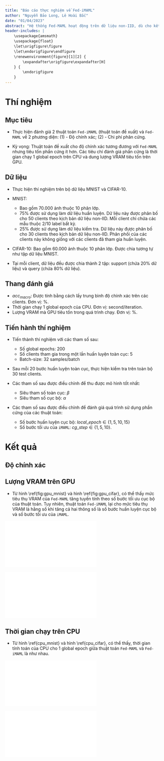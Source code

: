 ```yaml
---
title: "Báo cáo thực nghiệm về Fed-iMAML"
author: "Nguyễn Bảo Long, Lê Hoài Bắc"
date: "01/04/2023"
abstract: "Hệ thống Fed-MAML hoạt động trên dữ liệu non-IID, dù cho kết quả cao và khả năng hội tụ nhanh nhưng tiêu tốn rất nhiều phần cứng. Báo cáo đề xuất kết hợp `iMAML` (thuật toán meta-learning) và hệ thống FL và chứng minh bằng thực nghiệm rằng: (1) Hệ thống Fed-iMAML cho độ chính xác và khả năng hội tụ nhanh tương đương hệ thống Fed-MAML trên tập dữ liệu CIFAR-10, tuy nhiên, trên tập dữ liệu MNIST, thuật toán đề xuất bị giảm hiệu suất so với Fed-MAML; (2) Hệ thống Fed-iMAML tiêu thụ ít GPU hơn và tiêu thụ CPU tương đương khi so sánh với hệ thống Fed-MAML."
header-includes: |
    \usepackage{amsmath}
    \usepackage{float}
    \let\origfigure\figure
    \let\endorigfigure\endfigure
    \renewenvironment{figure}[1][2] {
        \expandafter\origfigure\expandafter[H]
    } {
        \endorigfigure
    }
---
```


# Thí nghiệm

## Mục tiêu

- Thực hiện đánh giá 2 thuật toán `Fed-iMAML` (thuật toán đề xuất) và `Fed-MAML` về 2 phương diện: (1) - Độ chính xác; (2) - Chi phí phân cứng.

- Kỳ vọng: Thuật toán đề xuất cho độ chính xác tương đương với `Fed-MAML` nhưng tiêu tốn phần cứng ít hơn. Các tiêu chí đánh giá phần cứng là thời gian chạy 1 global epoch trên CPU và dung lượng VRAM tiêu tốn trên GPU.

## Dữ liệu

- Thực hiện thí nghiệm trên bộ dữ liệu MNIST và CIFAR-10.
- MNIST:
    - Bao gồm 70.000 ảnh thuộc 10 phân lớp.
    - 75% được sử dụng làm dữ liệu huấn luyện. Dữ liệu này được phân bố cho 50 clients theo kịch bản dữ liệu non-IID. Mỗi client chỉ chứa các mẫu thuộc 2/10 label bất kỳ.
    - 25% được sử dụng làm dữ liệu kiểm tra. Dữ liệu này được phân bố cho 30 clients theo kịch bản dữ liệu non-IID. Phân phối của các clients này không giống với các clients đã tham gia huấn luyện.

- CIFAR-10: Bao gồm 60.000 ảnh thuộc 10 phân lớp. Được chia tương tự như tập dữ liệu MNIST.

- Tại mỗi client, dữ liệu đều được chia thành 2 tập: support (chứa 20% dữ liệu) và query (chứa 80% dữ liệu).

## Thang đánh giá

- $acc_{macro}$: Được tính bằng cách lấy trung bình độ chính xác trên các clients. Đơn vị: %.
- Thời gian chạy 1 global epoch của CPU. Đơn vị: second/iteration.
- Lượng VRAM mà GPU tiêu tốn trong quá trình chạy. Đơn vị: %.

## Tiến hành thí nghiệm

- Tiến thành thí nghiệm với các tham số sau:
    - Số global epochs: 200
    - Số clients tham gia trong một lần huấn luyện toàn cục: 5
    - Batch-size: 32 samples/batch

- Sau mỗi 20 bước huấn luyện toàn cục, thực hiện kiểm tra trên toàn bộ 30 test clients.

- Các tham số sau được điều chỉnh để thu được mô hình tốt nhất:
    - Siêu tham số toàn cục: $\beta$
    - Siêu tham số cục bộ: $\alpha$

-  Các tham số sau được điều chỉnh để đánh giá quá trình sử dụng phần cứng của các thuật toán:
    - Số bước huấn luyện cục bộ: $local\_epoch \in \{1,5,10,15\}$
    - Số bước tối ưu của `iMAML`: $cg\_step \in \{1,5,10\}$.

# Kết quả

## Độ chính xác



## Lượng VRAM trên GPU

- Từ hình \ref{fig:gpu_mnist} và hình \ref{fig:gpu_cifar}, có thể thấy mức tiêu thụ VRAM của `Fed-MAML` tăng tuyến tính theo số bước tối ưu cục bộ của thuật toán. Tuy nhiên, thuật toán `Fed-iMAML` lại cho mức tiêu thụ VRAM là hằng số khi tăng cả hai thông số là số bước huấn luyện cục bộ và số bước tối ưu của `iMAML`.

![Lượng VRAM tiêu thụ của các thuật toán `Fed-MAML` và `Fed-iMAML` (cg_step lần lượt bằng 1, 5, 10) trên tập dữ liệu MNIST. Các đường biểu diễn `Fed-iMAML` nằm chồng khít lên nhau và không tăng dù cho số bước tối ưu là tăng dần.\label{fig:gpu_mnist}](../../experiment/mnist/gpu_mnist.pdf)

![Lượng VRAM tiêu thụ của các thuật toán `Fed-MAML` và `Fed-iMAML` (cg_step lần lượt bằng 1, 5, 10) trên tập dữ liệu CIFAR-10. Các đường biểu diễn `Fed-iMAML` nằm chồng khít lên nhau và không tăng dù cho số bước tối ưu là tăng dần.\label{fig:gpu_cifar}](../../experiment/cifar/gpu_cifar.pdf)

## Thời gian chạy trên CPU

- Từ hình \ref{cpu_mnist} và hình \ref{cpu_cifar}, có thể thấy, thời gian tính toán của CPU cho 1 global epoch giữa thuật toán `Fed-MAML` và `Fed-iMAML` là như nhau.

![Thời gian tính toán của CPU cho 1 global epoch cho 2 thuật toán `Fed-MAML` và `Fed-iMAML` trên tập MNIST.\label{fig:cpu_mnist}](../../experiment/mnist/cpu_mnist.pdf)

![Thời gian tính toán của CPU cho 1 global epoch cho 2 thuật toán `Fed-MAML` và `Fed-iMAML` trên tập CIFAR-10.\label{fig:cpu_cifar}](../../experiment/cifar/cpu_cifar.pdf)
